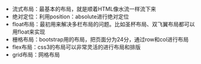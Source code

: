 * 流式布局：最基本的布局，就是顺着HTML像水流一样流下来
* 绝对定位：利用position：absolute进行绝对定位
* float布局：最初用来解决多栏布局的问题。比如圣杯布局、双飞翼布局都可以用float来实现
* 栅格布局：bootstrap用的布局，把页面分为24分，通过row和col进行布局
* flex布局：css3的布局可以非常灵活的进行布局和排版
* grid布局：网格布局